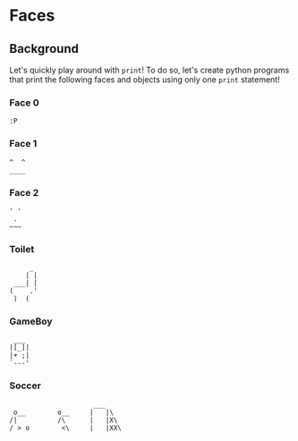 # Faces

## Background

Let's quickly play around with `print`! To do so, let's create python programs that print the following faces and objects using only one `print` statement!

### Face 0
```
:P
```

### Face 1
```
^  ^
____
```

### Face 2
```
' '
 .
~~~
```

### Toilet
```
     _
    | |
 ___| |
(    .'
 )  (   
```

### GameBoy
```
 ___
|[_]|
|+ ;|
`---'
```

### Soccer

```
                     ___
 o__        o__     |   |\
/|          /\      |   |X\
/ > o        <\     |   |XX\
```

